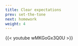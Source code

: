 ```yaml
---
title: Clear expectations
prev: set-the-tone
next: homework
weight: 4
---
```


{{< youtube wMKGoGx3Q0U >}}
